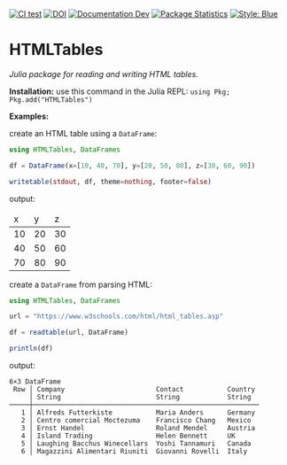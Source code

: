 <div>
<a href="https://github.com/cecoeco/HTMLTables.jl/actions/workflows/CI.yml"><img alt="CI test" src="https://github.com/cecoeco/HTMLTables.jl/actions/workflows/CI.yml/badge.svg"></a>
<a href="https://zenodo.org/doi/10.5281/zenodo.11253769"><img src="https://zenodo.org/badge/779591300.svg" alt="DOI"></a>
<a href="https://cecoeco.github.io/HTMLTables.jl/dev/"><img src="https://img.shields.io/badge/docs-dev-blue.svg" alt="Documentation Dev"></a>
<a href="https://juliapkgstats.com/pkg/HTMLTables"><img src="https://img.shields.io/badge/dynamic/json?url=http%3A%2F%2Fjuliapkgstats.com%2Fapi%2Fv1%2Ftotal_downloads%2FHTMLTables&query=total_requests&label=Downloads" alt="Package Statistics"></a>
<a href="https://github.com/JuliaDiff/BlueStyle"><img alt="Style: Blue" src="https://img.shields.io/badge/code%20style-blue-4495d1.svg"></a>

</div>

# HTMLTables

<i>Julia package for reading and writing HTML tables.</i>

**Installation:** use this command in the Julia REPL: `using Pkg; Pkg.add("HTMLTables")`

**Examples:**

create an HTML table using a `DataFrame`:

```julia
using HTMLTables, DataFrames

df = DataFrame(x=[10, 40, 70], y=[20, 50, 80], z=[30, 60, 90])

writetable(stdout, df, theme=nothing, footer=false)
```

output:

<table>
<thead>
<tr>
<td>x</td>
<td>y</td>
<td>z</td>
</tr>
</thead>
<tbody>
<tr>
<td title="10">10</td>
<td title="20">20</td>
<td title="30">30</td>
</tr>
<tr>
<td title="40">40</td>
<td title="50">50</td>
<td title="60">60</td>
</tr>
<tr>
<td title="70">70</td>
<td title="80">80</td>
<td title="90">90</td>
</tr>
</tbody>
</table>

create a `DataFrame` from parsing HTML:

```julia
using HTMLTables, DataFrames

url = "https://www.w3schools.com/html/html_tables.asp"

df = readtable(url, DataFrame)

println(df)
```

output:

```
6×3 DataFrame
 Row │ Company                       Contact           Country
     │ String                        String            String
─────┼─────────────────────────────────────────────────────────
   1 │ Alfreds Futterkiste           Maria Anders      Germany
   2 │ Centro comercial Moctezuma    Francisco Chang   Mexico
   3 │ Ernst Handel                  Roland Mendel     Austria
   4 │ Island Trading                Helen Bennett     UK
   5 │ Laughing Bacchus Winecellars  Yoshi Tannamuri   Canada
   6 │ Magazzini Alimentari Riuniti  Giovanni Rovelli  Italy
```
